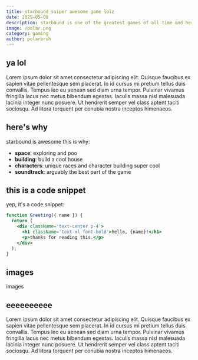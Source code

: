 ```yaml
---
title: starbound suiper awesome game lolz
date: 2025-05-08
description: starbound is one of the greatest games of all time and here is why lol
image: /polar.png
category: gaming
author: polarbruh
---
```


## **ya lol**

Lorem ipsum dolor sit amet consectetur adipiscing elit. Quisque faucibus ex sapien vitae pellentesque sem placerat. In id cursus mi pretium tellus duis convallis. Tempus leo eu aenean sed diam urna tempor. Pulvinar vivamus fringilla lacus nec metus bibendum egestas. Iaculis massa nisl malesuada lacinia integer nunc posuere. Ut hendrerit semper vel class aptent taciti sociosqu. Ad litora torquent per conubia nostra inceptos himenaeos.

## here's why

starbound is awesome this is why:

- **space**: exploring and poo
- **building**: build a cool house
- **characters**: unique races and character building super cool
- **soundtrack**: arguably the best part of the game

## this is a code snippet

yep, it's a code snippet:

```jsx
function Greeting({ name }) {
  return (
    <div className='text-center p-4'>
      <h1 className='text-xl font-bold'>hello, {name}!</h1>
      <p>thanks for reading this.</p>
    </div>
  );
}
```

## images

images

## eeeeeeeeee

Lorem ipsum dolor sit amet consectetur adipiscing elit. Quisque faucibus ex sapien vitae pellentesque sem placerat. In id cursus mi pretium tellus duis convallis. Tempus leo eu aenean sed diam urna tempor. Pulvinar vivamus fringilla lacus nec metus bibendum egestas. Iaculis massa nisl malesuada lacinia integer nunc posuere. Ut hendrerit semper vel class aptent taciti sociosqu. Ad litora torquent per conubia nostra inceptos himenaeos.
